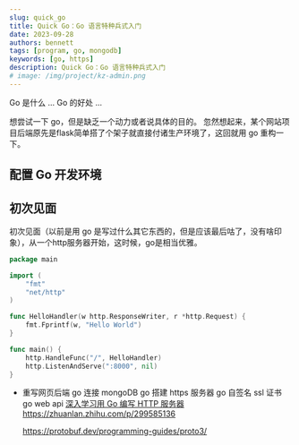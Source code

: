 ```yaml
---
slug: quick_go
title: Quick Go：Go 语言特种兵式入门
date: 2023-09-28
authors: bennett
tags: [program, go, mongodb]
keywords: [go, https]
description: Quick Go：Go 语言特种兵式入门
# image: /img/project/kz-admin.png
---
```

<!-- truncate -->



Go 是什么
...
Go 的好处
...


想尝试一下 go，但是缺乏一个动力或者说具体的目的。
忽然想起来，某个网站项目后端原先是flask简单搭了个架子就直接付诸生产环境了，这回就用 go 重构一下。

## 配置 Go 开发环境

## 初次见面
初次见面（以前是用 go 是写过什么其它东西的，但是应该最后咕了，没有啥印象），从一个http服务器开始，这时候，go是相当优雅。

```go
package main

import (
	"fmt"
	"net/http"
)

func HelloHandler(w http.ResponseWriter, r *http.Request) {
	fmt.Fprintf(w, "Hello World")
}

func main() {
	http.HandleFunc("/", HelloHandler)
	http.ListenAndServe(":8000", nil)
}
```


- 重写网页后端
	go 连接 mongoDB
	go 搭建 https 服务器
	go 自签名 ssl 证书
	go web api
	[深入学习用 Go 编写 HTTP 服务器](https://blog.csdn.net/kevin_tech/article/details/104100835)
	https://zhuanlan.zhihu.com/p/299585136

	https://protobuf.dev/programming-guides/proto3/